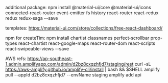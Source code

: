 additional package: 
npm install @material-ui/core @material-ui/icons connected-react-router event-emitter fs history react-router react-redux redux redux-saga --save

templates: https://material-ui.com/store/collections/free-react-dashboard/

npm for createTim: npm install chartist classnames perfect-scrollbar prop-types react-chartist react-google-maps react-router-dom react-scripts react-swipeable-views --save

AWS refs:
https://ap-southeast-1.admin.amplifyapp.com/admin/d2bz8cxqzhfjd7/staging/rest
curl -sL https://aws-amplify.github.io/amplify-cli/install | bash && $SHELL
amplify pull --appId d2bz8cxqzhfjd7 --envName staging
amplify add api